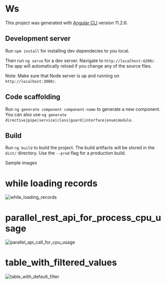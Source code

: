 # Ws

This project was generated with [Angular CLI](https://github.com/angular/angular-cli) version 11.2.6.

## Development server

Run `npm install` for installing dev dependecies to you local.


Then run `ng serve` for a dev server. Navigate to `http://localhost:4200/`. The app will automatically reload if you change any of the source files. 

Note: Make sure that Node server is up and running on `http://localhost:3000/`.

## Code scaffolding

Run `ng generate component component-name` to generate a new component. You can also use `ng generate directive|pipe|service|class|guard|interface|enum|module`.

## Build

Run `ng build` to build the project. The build artifacts will be stored in the `dist/` directory. Use the `--prod` flag for a production build.

Sample images


# while loading records
![while_loading_records](https://user-images.githubusercontent.com/3692232/115512277-70bf0a00-a29f-11eb-95d7-07bd0e068567.png)

# parallel_rest_api_for_process_cpu_usage
![parallel_api_call_for_cpu_usage](https://user-images.githubusercontent.com/3692232/115512479-aa901080-a29f-11eb-9956-785168f65369.png)

# table_with_filtered_values
![table_with_default_filter](https://user-images.githubusercontent.com/3692232/115512810-fe025e80-a29f-11eb-90c6-382b5aac4ca3.png)


